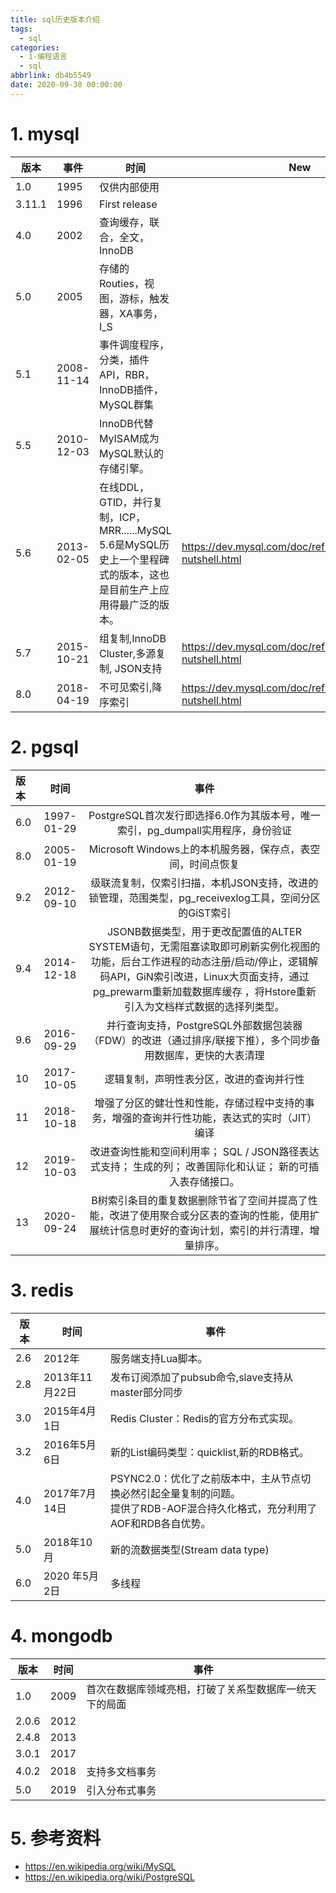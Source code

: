 ```yaml
---
title: sql历史版本介绍
tags:
  - sql
categories:
  - 1-编程语言
  - sql
abbrlink: db4b5549
date: 2020-09-30 00:00:00
---
```


# 1. mysql

| 版本   | 事件                                                         | 时间       | New                                                         |
| ------ | ------------------------------------------------------------ | ---------- | ----------------------------------------------------------- |
| 1.0    |1995       | 仅供内部使用                                                 |                                                              |
| 3.11.1 |1996       |       First release                                                |                                                        |
| 4.0    | 2002       |   查询缓存，联合，全文，InnoDB                                 |                                                           |
| 5.0    | 2005       |        存储的Routies，视图，游标，触发器，XA事务，I_S               |                                                      |
| 5.1    |2008-11-14 | 事件调度程序，分类，插件API，RBR，InnoDB插件，MySQL群集      |                                                              |
| 5.5    |2010-12-03 |  InnoDB代替MyISAM成为MySQL默认的存储引擎。                    |                                                             |
| 5.6    | 2013-02-05 | 在线DDL，GTID，并行复制，ICP，MRR......MySQL 5.6是MySQL历史上一个里程碑式的版本，这也是目前生产上应用得最广泛的版本。 | https://dev.mysql.com/doc/refman/5.6/en/mysql-nutshell.html |
| 5.7    | 2015-10-21 |组复制,InnoDB Cluster,多源复制, JSON支持                     |  https://dev.mysql.com/doc/refman/5.7/en/mysql-nutshell.html |
| 8.0    |2018-04-19 | 不可见索引,降序索引                                          |  https://dev.mysql.com/doc/refman/8.0/en/mysql-nutshell.html |

<!-- more -->

# 2. pgsql
| 版本   | 时间                                                       | 事件 |
| :----- | :----------------------------------------------------------: | :--: |
| 6.0 | 1997-01-29|PostgreSQL首次发行即选择6.0作为其版本号，唯一索引，pg_dumpall实用程序，身份验证 |
| 8.0 | 2005-01-19|Microsoft Windows上的本机服务器，保存点，表空间，时间点恢复 |
| 9.2 | 2012-09-10|级联流复制，仅索引扫描，本机JSON支持，改进的锁管理，范围类型，pg_receivexlog工具，空间分区的GiST索引 |
| 9.4 | 2014-12-18 |JSONB数据类型，用于更改配置值的ALTER SYSTEM语句，无需阻塞读取即可刷新实例化视图的功能，后台工作进程的动态注册/启动/停止，逻辑解码API，GiN索引改进，Linux大页面支持，通过pg_prewarm重新加载数据库缓存 ，将Hstore重新引入为文档样式数据的选择列类型。 |
| 9.6 |2016-09-29| 并行查询支持，PostgreSQL外部数据包装器（FDW）的改进（通过排序/联接下推），多个同步备用数据库，更快的大表清理 |
| 10 | 2017-10-05|逻辑复制，声明性表分区，改进的查询并行性 |
| 11 |2018-10-18| 增强了分区的健壮性和性能，存储过程中支持的事务，增强的查询并行性功能，表达式的实时（JIT）编译 |
| 12 | 2019-10-03|改进查询性能和空间利用率； SQL / JSON路径表达式支持； 生成的列； 改善国际化和认证； 新的可插入表存储接口。 |
| 13 |2020-09-24| B树索引条目的重复数据删除节省了空间并提高了性能，改进了使用聚合或分区表的查询的性能，使用扩展统计信息时更好的查询计划，索引的并行清理，增量排序。 |



# 3. redis

| 版本 | 时间           | 事件                                                         |
| ---- | -------------- | ------------------------------------------------------------ |
| 2.6  | 2012年         | 服务端支持Lua脚本。                                          |
| 2.8  | 2013年11月22日 | 发布订阅添加了pubsub命令,slave支持从master部分同步           |
| 3.0  | 2015年4月1日   | Redis Cluster：Redis的官方分布式实现。                       |
| 3.2  | 2016年5月6日   | 新的List编码类型：quicklist,新的RDB格式。                    |
| 4.0  | 2017年7月14日  | PSYNC2.0：优化了之前版本中，主从节点切换必然引起全量复制的问题。<br/>提供了RDB-AOF混合持久化格式，充分利用了AOF和RDB各自优势。 |
| 5.0  | 2018年10月     | 新的流数据类型(Stream data type)                             |
| 6.0  | 2020 年5月2日  | 多线程                                                       |



# 4. mongodb

| 版本  | 时间          | 事件                                                   |
| ----- | ------------- | ------------------------------------------------------ |
| 1.0   | 2009          | 首次在数据库领域亮相，打破了关系型数据库一统天下的局面 |
| 2.0.6 | 2012          |                                                        |
| 2.4.8 | 2013          |                                                        |
| 3.0.1 | 2017          |                                                        |
| 4.0.2 | 2018          | 支持多文档事务                                         |
| 5.0   | 2019          | 引入分布式事务                                         |



# 5. 参考资料

+ https://en.wikipedia.org/wiki/MySQL
+ https://en.wikipedia.org/wiki/PostgreSQL